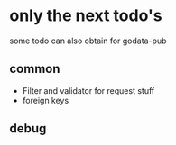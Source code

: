 # only the next todo's
some todo can also obtain for godata-pub
## common
- Filter and validator for request stuff
- foreign keys
## debug
